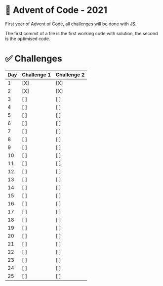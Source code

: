 # 🎄 Advent of Code - 2021
First year of Advent of Code, all challenges will be done with JS.

The first commit of a file is the first working code with solution, the second is the optimised code.

# ✅ Challenges
| Day | Challenge 1 | Challenge 2 |
|-----|-------------|-------------|
|  1  | [X]         | [X]         |
|  2  | [X]         | [X]         |
|  3  | [ ]         | [ ]         |
|  4  | [ ]         | [ ]         |
|  5  | [ ]         | [ ]         |
|  6  | [ ]         | [ ]         |
|  7  | [ ]         | [ ]         |
|  8  | [ ]         | [ ]         |
|  9  | [ ]         | [ ]         |
| 10  | [ ]         | [ ]         |
| 11  | [ ]         | [ ]         |
| 12  | [ ]         | [ ]         |
| 13  | [ ]         | [ ]         |
| 14  | [ ]         | [ ]         |
| 15  | [ ]         | [ ]         |
| 16  | [ ]         | [ ]         |
| 17  | [ ]         | [ ]         |
| 18  | [ ]         | [ ]         |
| 19  | [ ]         | [ ]         |
| 20  | [ ]         | [ ]         |
| 21  | [ ]         | [ ]         |
| 22  | [ ]         | [ ]         |
| 23  | [ ]         | [ ]         |
| 24  | [ ]         | [ ]         |
| 25  | [ ]         | [ ]         |